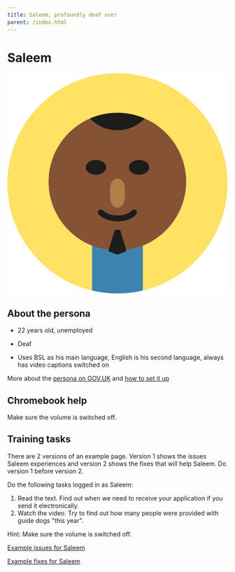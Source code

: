 ```yaml
---
title: Saleem, profoundly deaf user
parent: /index.html
---
```


# Saleem

<div><img src="../images/persona-avatars/saleem.png" class="profile" alt="" /></div>


## About the persona

* 22 years old, unemployed

* Deaf

* Uses BSL as his main language, English is his second language, always has video captions switched on

More about the [persona on GOV.UK](https://www.gov.uk/government/publications/understanding-disabilities-and-impairments-user-profiles/saleem-profoundly-deaf-user) and [how to set it up](../setup/chromebook.html#saleem)


## Chromebook help

Make sure the volume is switched off.


## Training tasks

There are 2 versions of an example page. Version 1 shows the issues Saleem experiences and version 2 shows the fixes that will help Saleem. Do version 1 before version 2.

Do the following tasks logged in as Saleem:

1. Read the text. Find out when we need to receive your application if you send it electronically.
2. Watch the video. Try to find out how many people were provided with guide dogs "this year".

Hint: Make sure the volume is switched off.

[Example issues for Saleem](bad.html)

[Example fixes for Saleem](good.html)
